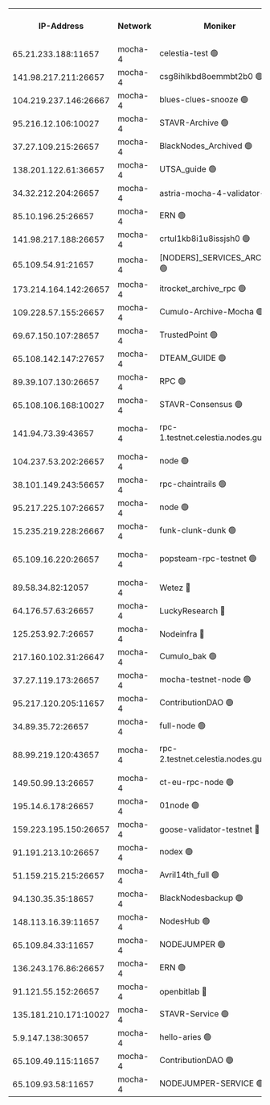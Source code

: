 


<table><tr><th>IP-Address</th><th>Network</th><th>Moniker</th><th>Latest Block Height</th><th>Earliest Block Height</th><th>Catching Up</th><th>Tx Index</th><th>Voting Power</th><th>Version</th><th>Scan Time</th></tr><tr><td>65.21.233.188:11657</td><td>mocha-4</td><td>celestia-test 🟢</td><td>3232277</td><td>0</td><td>False</td><td>on</td><td>0</td><td>3.0.0-mocha</td><td>2024-11-20T05:29:20.718771060UTC</td></tr><tr><td>141.98.217.211:26657</td><td>mocha-4</td><td>csg8ihlkbd8oemmbt2b0 🟢</td><td>3232248</td><td>1</td><td>False</td><td>on</td><td>0</td><td></td><td>2024-11-20T05:26:50.722838712UTC</td></tr><tr><td>104.219.237.146:26667</td><td>mocha-4</td><td>blues-clues-snooze 🟢</td><td>3140052</td><td>1</td><td>False</td><td>off</td><td>0</td><td>2.2.0</td><td>2024-11-20T05:26:51.457174181UTC</td></tr><tr><td>95.216.12.106:10027</td><td>mocha-4</td><td>STAVR-Archive 🟢</td><td>3232248</td><td>1</td><td>False</td><td>on</td><td>0</td><td>3.0.0-mocha</td><td>2024-11-20T05:26:54.078278529UTC</td></tr><tr><td>37.27.109.215:26657</td><td>mocha-4</td><td>BlackNodes_Archived 🟢</td><td>3232249</td><td>1</td><td>False</td><td>off</td><td>0</td><td>3.0.0-mocha</td><td>2024-11-20T05:26:58.642012980UTC</td></tr><tr><td>138.201.122.61:36657</td><td>mocha-4</td><td>UTSA_guide 🟢</td><td>3232250</td><td>1</td><td>False</td><td>on</td><td>0</td><td>3.0.0-mocha</td><td>2024-11-20T05:27:03.181368626UTC</td></tr><tr><td>34.32.212.204:26657</td><td>mocha-4</td><td>astria-mocha-4-validator-1 🔴</td><td>3232250</td><td>1</td><td>False</td><td>on</td><td>10509044</td><td>3.0.0-mocha</td><td>2024-11-20T05:27:03.585069483UTC</td></tr><tr><td>85.10.196.25:26657</td><td>mocha-4</td><td>ERN 🟢</td><td>3232251</td><td>1</td><td>False</td><td>on</td><td>0</td><td>3.0.0-mocha</td><td>2024-11-20T05:27:08.143557643UTC</td></tr><tr><td>141.98.217.188:26657</td><td>mocha-4</td><td>crtul1kb8i1u8issjsh0 🟢</td><td>3232253</td><td>1</td><td>False</td><td>on</td><td>0</td><td></td><td>2024-11-20T05:27:17.212737919UTC</td></tr><tr><td>65.109.54.91:21657</td><td>mocha-4</td><td>[NODERS]_SERVICES_ARCHIVE 🟢</td><td>3140052</td><td>1</td><td>False</td><td>on</td><td>0</td><td>2.3.1</td><td>2024-11-20T05:27:38.472404279UTC</td></tr><tr><td>173.214.164.142:26657</td><td>mocha-4</td><td>itrocket_archive_rpc 🟢</td><td>3232260</td><td>1</td><td>False</td><td>on</td><td>0</td><td>3.0.0-mocha</td><td>2024-11-20T05:27:52.467616063UTC</td></tr><tr><td>109.228.57.155:26657</td><td>mocha-4</td><td>Cumulo-Archive-Mocha 🟢</td><td>3232263</td><td>1</td><td>False</td><td>on</td><td>0</td><td>3.0.0-mocha</td><td>2024-11-20T05:28:09.691627808UTC</td></tr><tr><td>69.67.150.107:28657</td><td>mocha-4</td><td>TrustedPoint 🟢</td><td>3232264</td><td>1</td><td>False</td><td>on</td><td>0</td><td>3.0.0-mocha</td><td>2024-11-20T05:28:12.605250236UTC</td></tr><tr><td>65.108.142.147:27657</td><td>mocha-4</td><td>DTEAM_GUIDE 🟢</td><td>3232272</td><td>1</td><td>False</td><td>on</td><td>0</td><td>3.0.0-mocha</td><td>2024-11-20T05:28:52.414838503UTC</td></tr><tr><td>89.39.107.130:26657</td><td>mocha-4</td><td>RPC 🟢</td><td>3232272</td><td>1</td><td>False</td><td>on</td><td>0</td><td>3.0.0-mocha</td><td>2024-11-20T05:28:52.878531271UTC</td></tr><tr><td>65.108.106.168:10027</td><td>mocha-4</td><td>STAVR-Consensus 🟢</td><td>3232276</td><td>1</td><td>False</td><td>on</td><td>0</td><td>3.0.0-mocha</td><td>2024-11-20T05:29:13.293329414UTC</td></tr><tr><td>141.94.73.39:43657</td><td>mocha-4</td><td>rpc-1.testnet.celestia.nodes.guru 🟢</td><td>3232278</td><td>1</td><td>False</td><td>on</td><td>0</td><td>3.0.0-mocha-1-g4b0ba943</td><td>2024-11-20T05:29:23.109008050UTC</td></tr><tr><td>104.237.53.202:26657</td><td>mocha-4</td><td>node 🟢</td><td>3232278</td><td>1</td><td>False</td><td>on</td><td>0</td><td>3.0.0-mocha</td><td>2024-11-20T05:29:26.673823154UTC</td></tr><tr><td>38.101.149.243:56657</td><td>mocha-4</td><td>rpc-chaintrails 🟢</td><td>3232279</td><td>1</td><td>False</td><td>on</td><td>0</td><td>3.0.0-mocha</td><td>2024-11-20T05:29:30.116322490UTC</td></tr><tr><td>95.217.225.107:26657</td><td>mocha-4</td><td>node 🟢</td><td>3232279</td><td>1</td><td>False</td><td>on</td><td>0</td><td>3.0.0-mocha</td><td>2024-11-20T05:29:31.006834987UTC</td></tr><tr><td>15.235.219.228:26667</td><td>mocha-4</td><td>funk-clunk-dunk 🟢</td><td>3140052</td><td>1</td><td>False</td><td>off</td><td>0</td><td>2.2.0</td><td>2024-11-20T05:29:43.284058979UTC</td></tr><tr><td>65.109.16.220:26657</td><td>mocha-4</td><td>popsteam-rpc-testnet 🟢</td><td>3232283</td><td>1</td><td>False</td><td>on</td><td>0</td><td>3.0.0-mocha-1-g4b0ba943</td><td>2024-11-20T05:29:48.472810559UTC</td></tr><tr><td>89.58.34.82:12057</td><td>mocha-4</td><td>Wetez 🔴</td><td>3232288</td><td>1</td><td>False</td><td>off</td><td>148501</td><td>3.0.0-mocha</td><td>2024-11-20T05:30:12.607619912UTC</td></tr><tr><td>64.176.57.63:26657</td><td>mocha-4</td><td>LuckyResearch 🔴</td><td>3232254</td><td>1582001</td><td>False</td><td>off</td><td>1075</td><td>3.0.0-mocha</td><td>2024-11-20T05:27:21.551028714UTC</td></tr><tr><td>125.253.92.7:26657</td><td>mocha-4</td><td>Nodeinfra 🔴</td><td>3232253</td><td>2070001</td><td>False</td><td>on</td><td>500001</td><td>3.0.0-mocha</td><td>2024-11-20T05:27:20.249620987UTC</td></tr><tr><td>217.160.102.31:26647</td><td>mocha-4</td><td>Cumulo_bak 🟢</td><td>3232275</td><td>2300001</td><td>False</td><td>on</td><td>0</td><td>3.0.0-mocha</td><td>2024-11-20T05:29:08.160097067UTC</td></tr><tr><td>37.27.119.173:26657</td><td>mocha-4</td><td>mocha-testnet-node 🟢</td><td>3232276</td><td>2631379</td><td>False</td><td>on</td><td>0</td><td>3.0.0-mocha</td><td>2024-11-20T05:29:12.830436136UTC</td></tr><tr><td>95.217.120.205:11657</td><td>mocha-4</td><td>ContributionDAO 🟢</td><td>3232279</td><td>2723055</td><td>False</td><td>on</td><td>0</td><td>3.0.0-mocha</td><td>2024-11-20T05:29:29.282895544UTC</td></tr><tr><td>34.89.35.72:26657</td><td>mocha-4</td><td>full-node 🟢</td><td>3140052</td><td>2766149</td><td>False</td><td>on</td><td>0</td><td>2.1.2</td><td>2024-11-20T05:29:37.976840441UTC</td></tr><tr><td>88.99.219.120:43657</td><td>mocha-4</td><td>rpc-2.testnet.celestia.nodes.guru 🟢</td><td>3232275</td><td>2866275</td><td>False</td><td>on</td><td>0</td><td>3.0.0-mocha-1-g4b0ba943</td><td>2024-11-20T05:29:07.634724592UTC</td></tr><tr><td>149.50.99.13:26657</td><td>mocha-4</td><td>ct-eu-rpc-node 🟢</td><td>3212248</td><td>2906501</td><td>False</td><td>on</td><td>0</td><td>3.0.0-mocha</td><td>2024-11-20T05:29:33.536683725UTC</td></tr><tr><td>195.14.6.178:26657</td><td>mocha-4</td><td>01node 🟢</td><td>3232270</td><td>2943001</td><td>False</td><td>on</td><td>0</td><td>3.0.0-mocha</td><td>2024-11-20T05:28:41.137035919UTC</td></tr><tr><td>159.223.195.150:26657</td><td>mocha-4</td><td>goose-validator-testnet 🔴</td><td>3232283</td><td>2944088</td><td>False</td><td>on</td><td>4017</td><td>3.0.0-mocha</td><td>2024-11-20T05:29:51.680313663UTC</td></tr><tr><td>91.191.213.10:26657</td><td>mocha-4</td><td>nodex 🟢</td><td>3232259</td><td>2954501</td><td>False</td><td>off</td><td>0</td><td>3.0.0-mocha</td><td>2024-11-20T05:27:49.731113804UTC</td></tr><tr><td>51.159.215.215:26657</td><td>mocha-4</td><td>Avril14th_full 🟢</td><td>3232270</td><td>3022001</td><td>False</td><td>on</td><td>0</td><td>3.0.0-mocha</td><td>2024-11-20T05:28:45.768103891UTC</td></tr><tr><td>94.130.35.35:18657</td><td>mocha-4</td><td>BlackNodesbackup 🟢</td><td>3232289</td><td>3099501</td><td>False</td><td>on</td><td>0</td><td>3.0.0-mocha</td><td>2024-11-20T05:30:19.861498912UTC</td></tr><tr><td>148.113.16.39:11657</td><td>mocha-4</td><td>NodesHub 🟢</td><td>3232265</td><td>3111331</td><td>False</td><td>on</td><td>0</td><td>3.0.0-mocha</td><td>2024-11-20T05:28:20.089494012UTC</td></tr><tr><td>65.109.84.33:11657</td><td>mocha-4</td><td>NODEJUMPER 🟢</td><td>3232279</td><td>3214501</td><td>False</td><td>off</td><td>0</td><td>3.0.0-mocha</td><td>2024-11-20T05:29:30.575189156UTC</td></tr><tr><td>136.243.176.86:26657</td><td>mocha-4</td><td>ERN 🟢</td><td>3232278</td><td>3217501</td><td>False</td><td>off</td><td>0</td><td>3.0.0-mocha</td><td>2024-11-20T05:29:25.624556164UTC</td></tr><tr><td>91.121.55.152:26657</td><td>mocha-4</td><td>openbitlab 🔴</td><td>3232252</td><td>3219298</td><td>False</td><td>off</td><td>501058</td><td>3.0.0-mocha</td><td>2024-11-20T05:27:12.609749733UTC</td></tr><tr><td>135.181.210.171:10027</td><td>mocha-4</td><td>STAVR-Service 🟢</td><td>3232277</td><td>3229501</td><td>False</td><td>on</td><td>0</td><td>3.0.0-mocha</td><td>2024-11-20T05:29:20.227423472UTC</td></tr><tr><td>5.9.147.138:30657</td><td>mocha-4</td><td>hello-aries 🟢</td><td>3232262</td><td>3230501</td><td>False</td><td>off</td><td>0</td><td>3.0.0-mocha</td><td>2024-11-20T05:28:01.024895250UTC</td></tr><tr><td>65.109.49.115:11657</td><td>mocha-4</td><td>ContributionDAO 🟢</td><td>3232264</td><td>3231217</td><td>False</td><td>off</td><td>0</td><td>3.0.0-mocha</td><td>2024-11-20T05:28:13.065126927UTC</td></tr><tr><td>65.109.93.58:11657</td><td>mocha-4</td><td>NODEJUMPER-SERVICE 🟢</td><td>3232289</td><td>3231400</td><td>False</td><td>off</td><td>0</td><td>3.0.0-mocha</td><td>2024-11-20T05:30:19.524120842UTC</td></tr></table>